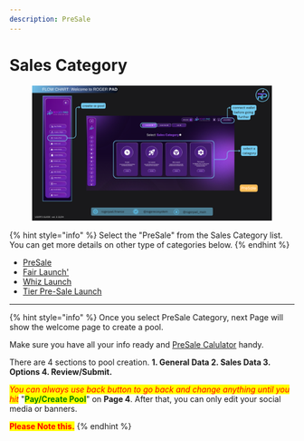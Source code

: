```yaml
---
description: PreSale
---
```


# Sales Category

<figure><img src="../../.gitbook/assets/Sales Category.png" alt=""><figcaption></figcaption></figure>

{% hint style="info" %}
Select the "PreSale" from the Sales Category list.  You can get more details on other type of categories below.
{% endhint %}

* [PreSale](https://docs.rogerpad.finance/devleopers-corner/sales-categories/presale)
* [Fair Launch'](https://docs.rogerpad.finance/devleopers-corner/sales-categories/fair-launch)
* [Whiz Launch](https://docs.rogerpad.finance/devleopers-corner/sales-categories/whiz-launch)
* [Tier Pre-Sale Launch](https://docs.rogerpad.finance/devleopers-corner/sales-categories/tier-presale-launch)

***



{% hint style="info" %}
Once you select PreSale Category, next Page will show the welcome page to create a pool.

Make sure you have all your info ready and [PreSale Calulator](https://docs.rogerpad.finance/group-1/presale-calculator) handy. &#x20;

There are 4 sections to pool creation.  **1. General Data 2. Sales Data 3. Options 4. Review/Submit.** &#x20;

_<mark style="color:red;">You can always use back button to go back and change anything until you hit</mark>_ "<mark style="color:green;">**Pay/Create Pool**</mark>" on **Page 4**.  After that, you can only edit your social media or banners. &#x20;

<mark style="color:red;">**Please Note this.**</mark>
{% endhint %}
